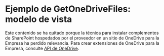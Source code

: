
# Ejemplo de GetOneDriveFiles: modelo de vista

Este contenido se ha quitado porque la técnica para instalar complementos de SharePoint hospedados por el proveedor en un sitio de OneDrive para la Empresa ha perdido relevancia. Para crear extensiones de OneDrive para la Empresa, consulte  [API de OneDrive](https://dev.onedrive.com/).
  
    
    


